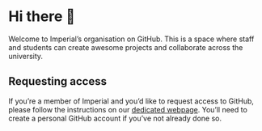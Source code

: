 # Hi there 👋
Welcome to Imperial’s organisation on GitHub. This is a space where staff and students can create awesome projects and collaborate across the university.

## Requesting access
If you’re a member of Imperial and you’d like to request access to GitHub, please follow the instructions on our [dedicated webpage](https://www.imperial.ac.uk/admin-services/ict/self-service/research-support/research-support-systems/github/working-with-githubcom/). You’ll need to create a personal GitHub account if you’ve not already done so.
